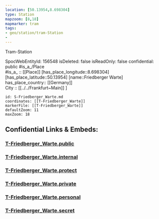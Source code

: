 ```yaml
---
location: [50.13954,8.698304] 
type: Station 
mapzoom: [8,18] 
mapmarker: tram 
tags:
- geo/station/tram-Station
- 
---
```


Tram-Station

SpocWebEntityId: 156548
isDeleted: false
isReadOnly: false
confidential: public
#is_a_/Place  
#is_a_ :: [[Place]] 
[has_place_longitude::8.698304] 
[has_place_latitude::50.13954] 
[name::Friedberger Warte] 
has_place_country:: [[Germany]]  
City :: [[../../Frankfurt~Main]] ] 


```leaflet
id: S-Friedberger_Warte.md
coordinates: [[T-Friedberger_Warte]] 
markerFile: [[T-Friedberger_Warte]] 
defaultZoom: 11 
maxZoom: 18
```


## Confidential Links & Embeds: 

### [T-Friedberger_Warte.public](/_public/\Earth\Continent\Europe\Europe~Central\Germany\Germany~West\Hessen\counties~Hessen\Frankfurt~Main\Stations-FFM~TT-Friedberger_Warte.public.md) 

### [T-Friedberger_Warte.internal](/_internal/\Earth\Continent\Europe\Europe~Central\Germany\Germany~West\Hessen\counties~Hessen\Frankfurt~Main\Stations-FFM~TT-Friedberger_Warte.internal.md) 

### [T-Friedberger_Warte.protect](/_protect/\Earth\Continent\Europe\Europe~Central\Germany\Germany~West\Hessen\counties~Hessen\Frankfurt~Main\Stations-FFM~TT-Friedberger_Warte.protect.md) 

### [T-Friedberger_Warte.private](/_private/\Earth\Continent\Europe\Europe~Central\Germany\Germany~West\Hessen\counties~Hessen\Frankfurt~Main\Stations-FFM~TT-Friedberger_Warte.private.md) 

### [T-Friedberger_Warte.personal](/_personal/\Earth\Continent\Europe\Europe~Central\Germany\Germany~West\Hessen\counties~Hessen\Frankfurt~Main\Stations-FFM~TT-Friedberger_Warte.personal.md) 

### [T-Friedberger_Warte.secret](/_secret/\Earth\Continent\Europe\Europe~Central\Germany\Germany~West\Hessen\counties~Hessen\Frankfurt~Main\Stations-FFM~TT-Friedberger_Warte.secret.md)

